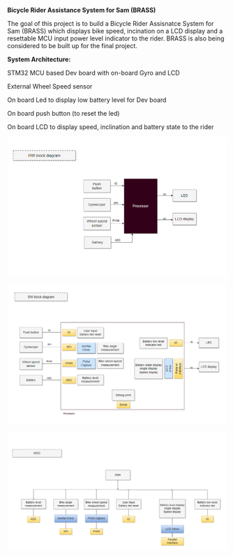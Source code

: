 **Bicycle Rider Assistance System for Sam (BRASS)**

The goal of this project is to build a Bicycle Rider Assisnatce System for Sam (BRASS) which displays bike speed, incination on a LCD display and a resettable MCU input power level indicator to the rider. BRASS is also being considered to be built up for the final project.



**System Architecture:**

STM32 MCU based Dev board with on-board Gyro and LCD

External Wheel Speed sensor

On board Led to display low battery level for Dev board

On board push button (to reset the led)

On board LCD to display speed, inclination and battery state to the rider


![hw_bd](https://github.com/kambadur/making_embedded_systems/blob/main/assignments/week_1/hw_bd.png)

![sw_bd](https://github.com/kambadur/making_embedded_systems/blob/main/assignments/week_1/sw_bd.png)

![hoc](https://github.com/kambadur/making_embedded_systems/blob/main/assignments/week_1/hoc.png)
